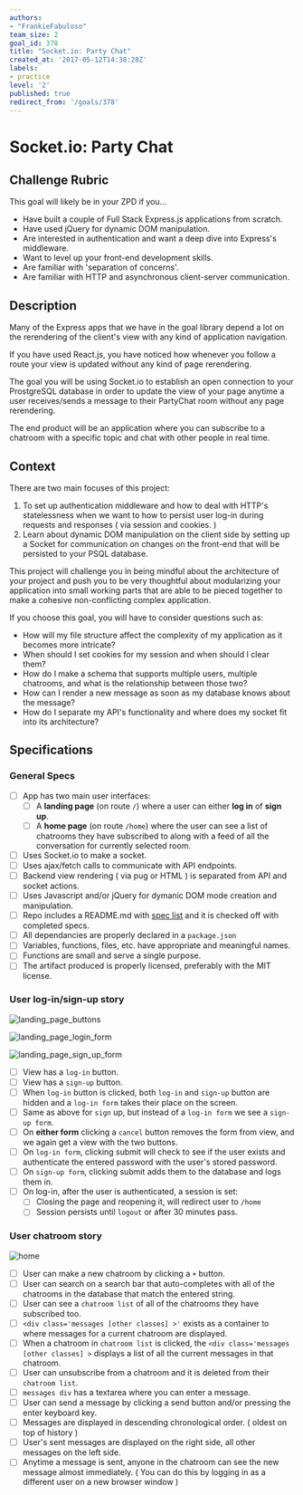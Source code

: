 ```yaml
---
authors:
- "FrankieFabuloso"
team_size: 2
goal_id: 378
title: "Socket.io: Party Chat"
created_at: '2017-05-12T14:38:28Z'
labels:
- practice
level: '2'
published: true
redirect_from: '/goals/378'
---
```


# Socket.io: Party Chat

## Challenge Rubric

This goal will likely be in your ZPD if you...

* Have built a couple of Full Stack Express.js applications from scratch.
* Have used jQuery for dynamic DOM manipulation.
* Are interested in authentication and want a deep dive into Express's middleware.
* Want to level up your front-end development skills.
* Are familiar with 'separation of concerns'.
* Are familiar with HTTP and asynchronous client-server communication.

## Description

Many of the Express apps that we have in the goal library depend a lot on the rerendering of the client's view with any kind of application navigation.

If you have used React.js, you have noticed how whenever you follow a route your view is updated without any kind of page rerendering.

The goal you will be using Socket.io to establish an open connection to your ProstgreSQL database in order to update the view of your page anytime a user receives/sends a message to their PartyChat room without any page rerendering.

The end product will be an application where you can subscribe to a chatroom with a specific topic and chat with other people in real time.

## Context

There are  two main focuses of this project:
1. To set up authentication middleware and how to deal with HTTP's statelessness when we want to how to persist user log-in during requests and responses ( via session and cookies. )
2. Learn about dynamic DOM manipulation on the client side by setting up a Socket for communication on changes on the front-end that will be persisted to your PSQL database.

This project will challenge you in being mindful about the architecture of your project and push you to be very thoughtful about modularizing your application into small working parts that are able to be pieced together to make a cohesive non-conflicting complex application.

If you choose this goal, you will have to consider questions such as:
* How will my file structure affect the complexity of my application as it becomes more intricate?
* When should I set cookies for my session and when should I clear them?
* How do I make a schema that supports multiple users, multiple chatrooms, and what is the relationship between those two?
* How can I render a new message as soon as my database knows about the message?
* How do I separate my API's functionality and where does my socket fit into its architecture?

## Specifications

### General Specs

- [ ] App has two main user interfaces:
  - [ ] A **landing page** (on route `/`) where a user can either **log in** of **sign up**.
  - [ ] A **home page** (on route `/home`) where the user can see a list of chatrooms they have subscribed to along with a feed of all the conversation for currently selected room.
- [ ] Uses Socket.io to make a socket.
- [ ] Uses ajax/fetch calls to communicate with API endpoints.
- [ ] Backend view rendering ( via pug or HTML ) is separated from API and socket actions.
- [ ] Uses Javascript and/or jQuery for dymanic DOM mode creation and manipulation.
- [ ] Repo includes a README.md with [spec list](http://jsdev.learnersguild.org/) and it is checked off with completed specs.
- [ ] All dependancies are properly declared in a `package.json`
- [ ] Variables, functions, files, etc. have appropriate and meaningful names.
- [ ] Functions are small and serve a single purpose.
- [ ] The artifact produced is properly licensed, preferably with the MIT license.

### User log-in/sign-up story

![landing_page_buttons](https://cloud.githubusercontent.com/assets/12012163/26009871/8c51315e-36ff-11e7-9c54-a5bc05d37879.png)

![landing_page_login_form](https://cloud.githubusercontent.com/assets/12012163/26009900/a07c820a-36ff-11e7-870b-e19cfdea0cee.png)

![landing_page_sign_up_form](https://cloud.githubusercontent.com/assets/12012163/26009910/a9edc24a-36ff-11e7-94e1-27be45c182d5.png)


- [ ] View has a `log-in` button.
- [ ] View has a `sign-up` button.
- [ ] When `log-in` button is clicked, both `log-in` and `sign-up` button are hidden and a `log-in form` takes their place on the screen.
- [ ] Same as above for `sign` up, but instead of a `log-in form` we see a `sign-up form`.
- [ ] On **either form** clicking a `cancel` button removes the form from view, and we again get a view with the two buttons.
- [ ] On `log-in form`, clicking submit will check to see if the user exists and authenticate the entered password with the user's stored password.
- [ ] On `sign-up form`, clicking submit adds them to the database and logs them in.
- [ ] On log-in, after the user is authenticated, a session is set:
  - [ ] Closing the page and reopening it, will redirect user to `/home`
  - [ ] Session persists until `logout` or after 30 minutes pass.

### User chatroom story

![home](https://cloud.githubusercontent.com/assets/12012163/26009917/b81676f0-36ff-11e7-95fb-a7a888e47792.png)

- [ ] User can make a new chatroom by clicking a `+` button.
- [ ] User can search on a search bar that auto-completes with all of the chatrooms in the database that match the entered string.
- [ ] User can see a `chatroom list` of all of the chatrooms they have subscribed too.
- [ ] `<div class='messages [other classes] >'` exists as a container to where messages for a current chatroom are displayed.
- [ ] When a chatroom in `chatroom list` is clicked, the `<div class='messages [other classes] >` displays a list of all the current messages in that chatroom.
- [ ] User can unsubscribe from a chatroom and it is deleted from their `chatroom list`.
- [ ] `messages div` has a textarea where you can enter a message.
- [ ] User can send a message by clicking a send button and/or pressing the enter keyboard key.
- [ ] Messages are displayed in descending chronological order. ( oldest on top of history )
- [ ] User's sent messages are displayed on the right side, all other messages on the left side.
- [ ] Anytime a message is sent, anyone in the chatroom can see the new message almost immediately. ( You can do this by logging in as a different user on a new browser window )
